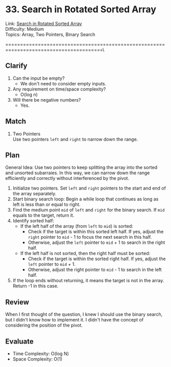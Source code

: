 # 33. Search in Rotated Sorted Array
Link: [Search in Rotated Sorted Array](https://leetcode.com/problems/search-in-rotated-sorted-array/description/)\
Difficulty: Medium\
Topics: Array, Two Pointers, Binary Search

=======================================================================================\

## Clarify
1. Can the input be empty?
   - We don't need to consider empty inputs.
2. Any requirement on time/space complexity?
   - O(log n)
3. Will there be negative numbers?
   - Yes.
## Match
1. Two Pointers\
   Use two pointers `left` and `right` to narrow down the range.
## Plan
General Idea: Use two pointers to keep splitting the array into the sorted and unsorted subarraies. In this way, we can narrow down the range efficiently and correctly without interferenced by the pivot.
1. Initialize two pointers. Set `left` and `right` pointers to the start and end of the array separately.
2. Start binary search loop: Begin a while loop that continues as long as left is less than or equal to right.
3. Find the medium point `mid` of `left` and `right` for the binary search. If `mid` equals to the target, return it.
4. Identify sorted half:
   - If the left half of the array (from `left` to `mid`) is sorted:
     - Check if the target is within this sorted left half. If yes, adjust the `right` pointer to `mid` - 1 to focus the next search in this half.
     - Otherwise, adjust the `left` pointer to `mid` + 1 to search in the right half.
   - If the left half is not sorted, then the right half must be sorted:
     - Check if the target is within the sorted right half. If yes, adjust the `left` pointer to `mid` + 1.
     - Otherwise, adjust the right pointer to `mid` - 1 to search in the left half.
5. If the loop ends without returning, it means the target is not in the array. Return -1 in this case.
## Review
When I first thought of the question, I knew I should use the binary search, but I didn't know how to implement it. I didn't have the concept of considering the position of the pivot.
## Evaluate
- Time Complexity: O(log N)
- Space Complexity: O(1)
